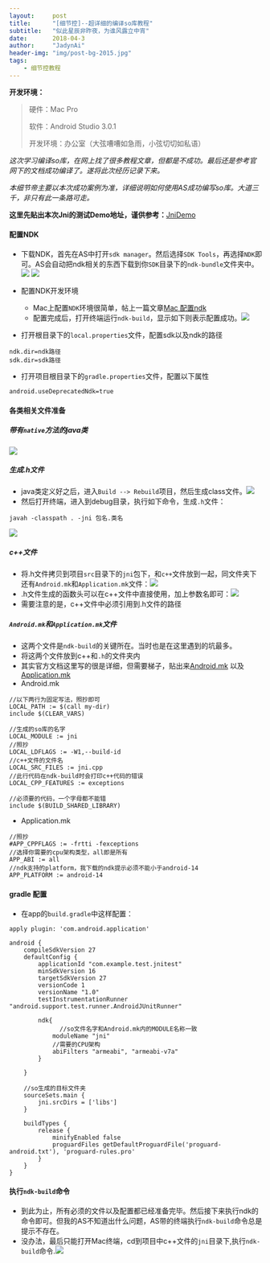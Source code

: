 ```yaml
---
layout:     post
title:      "[细节控]--超详细的编译so库教程"
subtitle:   "似此星辰非昨夜，为谁风露立中宵"
date:       2018-04-3
author:     "JadynAi"
header-img: "img/post-bg-2015.jpg"
tags:
    - 细节控教程
---
```


**开发环境：**
> 硬件：Mac Pro 
> 
> 软件：Android Studio 3.0.1
>  
> 开发环境：办公室（大弦嘈嘈如急雨，小弦切切如私语）

*这次学习编译so库，在网上找了很多教程文章，但都是不成功。最后还是参考官网下的文档成功编译了。遂将此次经历记录下来。*

*本细节帝主要以本次成功案例为准，详细说明如何使用AS成功编写so库。大道三千，非只有此一条路可走。*

**这里先贴出本次Jni的测试Demo地址，谨供参考：**[JniDemo](https://github.com/JadynAi/JniTest)

#### 配置NDK
- 下载NDK，首先在AS中打开`sdk manager`。然后选择`SDK Tools`，再选择`NDK`即可。AS会自动把ndk相关的东西下载到你`SDK`目录下的`ndk-bundle`文件夹中。
	![](https://wx2.sinaimg.cn/mw690/a28b91d8gy1fpzm4nobuyj20ww0qotfv.jpg)
	![](https://wx4.sinaimg.cn/mw690/a28b91d8gy1fpzm4o650tj219m0jqjtj.jpg)

- 配置NDK开发环境
	- Mac上配置`NDK`环境很简单，帖上一篇文章[Mac 配置ndk](https://blog.csdn.net/lvxiangan/article/details/52327981)
	- 配置完成后，打开终端运行`ndk-build`，显示如下则表示配置成功。![](https://wx4.sinaimg.cn/mw690/a28b91d8gy1fpztubwa7zj20fs02rdg3.jpg)

- 打开根目录下的`local.properties`文件，配置sdk以及ndk的路径

```
ndk.dir=ndk路径
sdk.dir=sdk路径
```

- 打开项目根目录下的`gradle.properties`文件，配置以下属性

```
android.useDeprecatedNdk=true
```

#### 各类相关文件准备
##### 带有`native`方法的java类
![](https://wx4.sinaimg.cn/mw690/a28b91d8gy1fq0mx7xez7j20j605v75m.jpg)
##### 生成.h文件
- java类定义好之后，进入`Build --> Rebuild`项目，然后生成class文件。![](https://wx3.sinaimg.cn/mw690/a28b91d8gy1fpzkx8d22hj20u60t6gof.jpg)
- 然后打开终端，进入到debug目录，执行如下命令，生成`.h`文件：

```
javah -classpath . -jni 包名.类名
```
![](https://wx2.sinaimg.cn/mw690/a28b91d8gy1fpzkx8a1ydj20vs150n1g.jpg)

##### c++文件
- 将.h文件拷贝到项目`src`目录下的`jni`包下，和`c++`文件放到一起，同文件夹下还有`Android.mk`和`Application.mk`文件：![](https://wx1.sinaimg.cn/mw690/a28b91d8gy1fpzl7vlb8ej20q40fudgz.jpg)
- .h文件生成的函数头可以在c++文件中直接使用，加上参数名即可：![](https://wx1.sinaimg.cn/mw690/a28b91d8gy1fpzl7wkz8bj21kw0muqbe.jpg)
- 需要注意的是，c++文件中必须引用到.h文件的路径

##### `Android.mk`和`Application.mk`文件
- 这两个文件是`ndk-build`的关键所在。当时也是在这里遇到的坑最多。
- 将这两个文件放到c++和`.h`的文件夹内
- 其实官方文档这里写的很是详细，但需要梯子，贴出来[Android.mk](https://developer.android.com/ndk/guides/android_mk.html?hl=zh-cn) 以及 [Application.mk](https://developer.android.com/ndk/guides/application_mk.html?hl=zh-cn)
- Android.mk

```
//以下两行为固定写法，照抄即可
LOCAL_PATH := $(call my-dir)
include $(CLEAR_VARS)

//生成的so库的名字
LOCAL_MODULE := jni
//照抄
LOCAL_LDFLAGS := -W1,--build-id
//c++文件的文件名
LOCAL_SRC_FILES := jni.cpp
//此行代码在ndk-build时会打印c++代码的错误
LOCAL_CPP_FEATURES := exceptions

//必须要的代码，一个字母都不能错
include $(BUILD_SHARED_LIBRARY)

``` 
- Application.mk

```
//照抄
#APP_CPPFLAGS := -frtti -fexceptions
//选择你需要的cpu架构类型，all即是所有
APP_ABI := all
//ndk支持的platform，我下载的ndk提示必须不能小于android-14
APP_PLATFORM := android-14
```
#### gradle 配置
- 在app的`build.gradle`中这样配置：

```
apply plugin: 'com.android.application'

android {
    compileSdkVersion 27
    defaultConfig {
        applicationId "com.example.test.jnitest"
        minSdkVersion 16
        targetSdkVersion 27
        versionCode 1
        versionName "1.0"
        testInstrumentationRunner "android.support.test.runner.AndroidJUnitRunner"

        ndk{
        	  //so文件名字和Android.mk内的MODULE名称一致
            moduleName "jni"
            //需要的CPU架构
            abiFilters "armeabi", "armeabi-v7a"
        }
        
    }

	//so生成的目标文件夹
    sourceSets.main {
        jni.srcDirs = ['libs']
    }
    
    buildTypes {
        release {
            minifyEnabled false
            proguardFiles getDefaultProguardFile('proguard-android.txt'), 'proguard-rules.pro'
        }
    }
}
```
#### 执行`ndk-build`命令
- 到此为止，所有必须的文件以及配置都已经准备完毕。然后接下来执行ndk的命令即可。但我的AS不知道出什么问题，AS带的终端执行`ndk-build`命令总是提示不存在。
- 没办法，最后只能打开Mac终端，cd到项目中c++文件的`jni`目录下,执行`ndk-build`命令.![](https://wx2.sinaimg.cn/mw690/a28b91d8gy1fpzltqh7tcj20fu09tdjk.jpg)
 